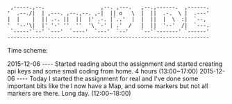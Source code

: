      ,-----.,--.                  ,--. ,---.   ,--.,------.  ,------.
    '  .--./|  | ,---. ,--.,--. ,-|  || o   \  |  ||  .-.  \ |  .---'
    |  |    |  || .-. ||  ||  |' .-. |`..'  |  |  ||  |  \  :|  `--, 
    '  '--'\|  |' '-' ''  ''  '\ `-' | .'  /   |  ||  '--'  /|  `---.
     `-----'`--' `---'  `----'  `---'  `--'    `--'`-------' `------'
    ----------------------------------------------------------------- 

Time scheme:

2015-12-06 ---- Started reading about the assignment and started creating api keys and some small coding from home. 4 hours (13:00~17:00)
2015-12-06 ---- Today I started the assignment for real and I've done some important bits like the I now have a Map, and some markers but not all markers are there. Long day. (12:00~18:00)